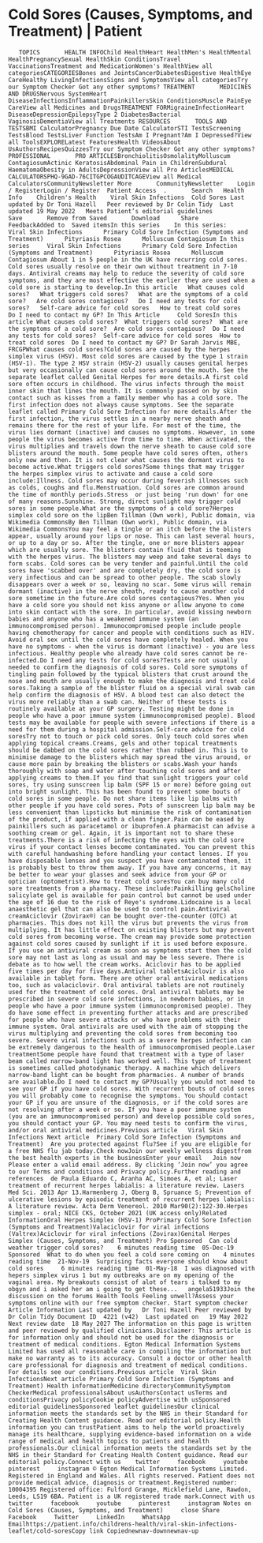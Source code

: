 # Cold Sores (Causes, Symptoms, and Treatment) | Patient

       TOPICS       HEALTH INFOChild HealthHeart HealthMen's HealthMental HealthPregnancySexual HealthSkin ConditionsTravel VaccinationsTreatment and MedicationWomen's HealthView all categoriesCATEGORIESBones and JointsCancerDiabetesDigestive HealthEye CareHealthy LivingInfectionsSigns and SymptomsView all categoriesTry our Symptom Checker Got any other symptoms? TREATMENT       MEDICINES AND DRUGSNervous SystemHeart DiseaseInfectionsInflammationPainkillersSkin ConditionsMuscle PainEye CareView all Medicines and DrugsTREATMENT FORMigraineInfectionHeart DiseaseDepressionEpilepsyType 2 DiabetesBacterial VaginosisDementiaView all Treatments RESOURCES       TOOLS AND TESTSBMI CalculatorPregnancy Due Date CalculatorSTI TestsScreening TestsBlood TestsLiver Function TestsAm I Pregnant?Am I Depressed?View all ToolsEXPLORELatest FeaturesHealth VideosAbout UsAuthorsRecipesQuizzesTry our Symptom Checker Got any other symptoms? PROFESSIONAL       PRO ARTICLESBronchiolitisOsmolalityMolluscum ContagiosumActinic KeratosisAbdominal Pain in ChildrenSubdural HaematomaObesity in AdultsDepressionView all Pro ArticlesMEDICAL CALCULATORSPHQ-9GAD-76CITGPCOGAUDITCAGEView all Medical CalculatorsCommunityNewsletter More       CommunityNewsletter    Login / RegisterLogin / Register  Patient Access  .       Search   Health Info    Children's Health    Viral Skin Infections  Cold Sores Last updated by Dr Toni Hazell   Peer reviewed by Dr Colin Tidy  Last updated 19 May 2022   Meets Patient’s editorial guidelines            Save       Remove from Saved       Download      Share      FeedbackAdded to  Saved itemsIn this series    In this series:     Viral Skin Infections      Primary Cold Sore Infection (Symptoms and Treatment)      Pityriasis Rosea      Molluscum Contagiosum In this series     Viral Skin Infections      Primary Cold Sore Infection (Symptoms and Treatment)      Pityriasis Rosea      Molluscum Contagiosum About 1 in 5 people in the UK have recurring cold sores. Cold sores usually resolve on their own without treatment in 7-10 days. Antiviral creams may help to reduce the severity of cold sore symptoms, and they are most effective the earlier they are used when a cold sore is starting to develop.In this article   What causes cold sores?   What triggers cold sores?   What are the symptoms of a cold sore?   Are cold sores contagious?   Do I need any tests for cold sores?   Self-care advice for cold sores   How to treat cold sores   Do I need to contact my GP? In This Article     Cold SoresIn this article What causes cold sores?  What triggers cold sores?  What are the symptoms of a cold sore?  Are cold sores contagious?  Do I need any tests for cold sores?  Self-care advice for cold sores  How to treat cold sores  Do I need to contact my GP? Dr Sarah Jarvis MBE, FRCGPWhat causes cold sores?Cold sores are caused by the herpes simplex virus (HSV). Most cold sores are caused by the type 1 strain (HSV-1). The type 2 HSV strain (HSV-2) usually causes genital herpes but very occasionally can cause cold sores around the mouth. See the separate leaflet called Genital Herpes for more details.A first cold sore often occurs in childhood. The virus infects through the moist inner skin that lines the mouth. It is commonly passed on by skin contact such as kisses from a family member who has a cold sore. The first infection does not always cause symptoms. See the separate leaflet called Primary Cold Sore Infection for more details.After the first infection, the virus settles in a nearby nerve sheath and remains there for the rest of your life. For most of the time, the virus lies dormant (inactive) and causes no symptoms. However, in some people the virus becomes active from time to time. When activated, the virus multiplies and travels down the nerve sheath to cause cold sore blisters around the mouth. Some people have cold sores often, others only now and then. It is not clear what causes the dormant virus to become active.What triggers cold sores?Some things that may trigger the herpes simplex virus to activate and cause a cold sore include:Illness. Cold sores may occur during feverish illnesses such as colds, coughs and flu.Menstruation. Cold sores are common around the time of monthly periods.Stress  or just being 'run down' for one of many reasons.Sunshine. Strong, direct sunlight may trigger cold sores in some people.What are the symptoms of a cold sore?Herpes simplex cold sore on the lipBen Tillman (Own work), Public domain, via Wikimedia CommonsBy Ben Tillman (Own work), Public domain, via Wikimedia CommonsYou may feel a tingle or an itch before the blisters appear, usually around your lips or nose. This can last several hours, or up to a day or so. After the tingle, one or more blisters appear which are usually sore. The blisters contain fluid that is teeming with the herpes virus. The blisters may weep and take several days to form scabs. Cold sores can be very tender and painful.Until the cold sores have 'scabbed over' and are completely dry, the cold sore is very infectious and can be spread to other people. The scab slowly disappears over a week or so, leaving no scar. Some virus will remain dormant (inactive) in the nerve sheath, ready to cause another cold sore sometime in the future.Are cold sores contagious?Yes. When you have a cold sore you should not kiss anyone or allow anyone to come into skin contact with the sore. In particular, avoid kissing newborn babies and anyone who has a weakened immune system (an immunocompromised person). Immunocompromised people include people having chemotherapy for cancer and people with conditions such as HIV. Avoid oral sex until the cold sores have completely healed. When you have no symptoms - when the virus is dormant (inactive) - you are less infectious. Healthy people who already have cold sores cannot be re-infected.Do I need any tests for cold sores?Tests are not usually needed to confirm the diagnosis of cold sores. Cold sore symptoms of tingling pain followed by the typical blisters that crust around the nose and mouth are usually enough to make the diagnosis and treat cold sores.Taking a sample of the blister fluid on a special viral swab can help confirm the diagnosis of HSV. A blood test can also detect the virus more reliably than a swab can. Neither of these tests is routinely available at your GP surgery. Testing might be done in people who have a poor immune system (immunocompromised people). Blood tests may be available for people with severe infections if there is a need for them during a hospital admission.Self-care advice for cold soresTry not to touch or pick cold sores. Only touch cold sores when applying topical creams.Creams, gels and other topical treatments should be dabbed on the cold sores rather than rubbed in. This is to minimise damage to the blisters which may spread the virus around, or cause more pain by breaking the blisters or scabs.Wash your hands thoroughly with soap and water after touching cold sores and after applying creams to them.If you find that sunlight triggers your cold sores, try using sunscreen lip balm (SPF 15 or more) before going out into bright sunlight. This has been found to prevent some bouts of cold sores in some people. Do not share items like lip balms with other people if you have cold sores. Pots of sunscreen lip balm may be less convenient than lipsticks but minimise the risk of contamination of the product, if applied with a clean finger.Pain can be eased by painkillers such as paracetamol or ibuprofen.A pharmacist can advise a soothing cream or gel. Again, it is important not to share these treatments.There is a risk of infecting the eyes with the cold sore virus if your contact lenses become contaminated. You can prevent this with careful handwashing before handling your contact lenses. If you have disposable lenses and you suspect you have contaminated them, it is probably best to throw them away. If you have any concerns, it may be better to wear your glasses and seek advice from your GP or optician (optometrist).How to treat cold soresYou can buy many cold sore treatments from a pharmacy. These include:Painkilling gelsCholine salicylate gel is available for pain control but cannot be used under the age of 16 due to the risk of Reye's syndrome.Lidocaine is a local anaesthetic gel that can also be used to control pain.Antiviral creamAciclovir (Zovirax®) can be bought over-the-counter (OTC) at pharmacies. This does not kill the virus but prevents the virus from multiplying. It has little effect on existing blisters but may prevent cold sores from becoming worse. The cream may provide some protection against cold sores caused by sunlight if it is used before exposure. If you use an antiviral cream as soon as symptoms start then the cold sore may not last as long as usual and may be less severe. There is debate as to how well the cream works. Aciclovir has to be applied five times per day for five days.Antiviral tabletsAciclovir is also available in tablet form. There are other oral antiviral medications too, such as valaciclovir. Oral antiviral tablets are not routinely used for the treatment of cold sores. Oral antiviral tablets may be prescribed in severe cold sore infections, in newborn babies, or in people who have a poor immune system (immunocompromised people). They do have some effect in preventing further attacks and are prescribed for people who have severe attacks or who have problems with their immune system. Oral antivirals are used with the aim of stopping the virus multiplying and preventing the cold sores from becoming too severe. Severe viral infections such as a severe herpes infection can be extremely dangerous to the health of immunocompromised people.Laser treatmentSome people have found that treatment with a type of laser beam called narrow-band light has worked well. This type of treatment is sometimes called photodynamic therapy. A machine which delivers narrow-band light can be bought from pharmacies. A number of brands are available.Do I need to contact my GP?Usually you would not need to see your GP if you have cold sores. With recurrent bouts of cold sores you will probably come to recognise the symptoms. You should contact your GP if you are unsure of the diagnosis, or if the cold sores are not resolving after a week or so. If you have a poor immune system (you are an immunocompromised person) and develop possible cold sores, you should contact your GP. You may need tests to confirm the virus, and/or oral antiviral medicines.Previous article   Viral Skin Infections Next article  Primary Cold Sore Infection (Symptoms and Treatment)  Are you protected against flu?See if you are eligible for a free NHS flu jab today.Check nowJoin our weekly wellness digestfrom the best health experts in the businessEnter your email   Join now Please enter a valid email address. By clicking ‘Join now’ you agree to our Terms and conditions and Privacy policy.Further reading and references  de Paula Eduardo C, Aranha AC, Simoes A, et al; Laser treatment of recurrent herpes labialis: a literature review. Lasers Med Sci. 2013 Apr 13.Harmenberg J, Oberg B, Spruance S; Prevention of ulcerative lesions by episodic treatment of recurrent herpes labialis: A literature review. Acta Derm Venereol. 2010 Mar90(2):122-30.Herpes simplex - oral; NICE CKS, October 2021 (UK access only)Related InformationOral Herpes Simplex (HSV-1) ProPrimary Cold Sore Infection (Symptoms and Treatment)Valaciclovir for viral infections (Valtrex)Aciclovir for viral infections (Zovirax)Genital Herpes Simplex (Causes, Symptoms, and Treatment) Pro Sponsored  Can cold weather trigger cold sores?    6 minutes reading time  05-Dec-19 Sponsored  What to do when you feel a cold sore coming on    4 minutes reading time  21-Nov-19  Surprising facts everyone should know about cold sores     6 minutes reading time  01-May-18  I was diagnosed with hepers simplex virus 1 but my outbreaks are on my opening of the vaginal area. My breakouts consist of alot of tears i talked to my obgyn and i asked her am i going to get these...   angela51933Join the discussion on the forums Health Tools Feeling unwell?Assess your symptoms online with our free symptom checker. Start symptom checker Article Information Last updated by   Dr Toni Hazell Peer reviewed by  Dr Colin Tidy Document ID  4221 (v42)  Last updated on   19 May 2022 Next review date  18 May 2027 The information on this page is written and peer reviewed by qualified clinicians.Disclaimer: This article is for information only and should not be used for the diagnosis or treatment of medical conditions. Egton Medical Information Systems Limited has used all reasonable care in compiling the information but make no warranty as to its accuracy. Consult a doctor or other health care professional for diagnosis and treatment of medical conditions. For details see our conditions.Previous article  Viral Skin InfectionsNext article Primary Cold Sore Infection (Symptoms and Treatment) Health informationMedicine directoryCommunitySymptom CheckerMedical professionalsAbout usAuthorsContact usTerms and conditionsPrivacy policyCookie policyAdvertise with usSponsored editorial guidelinesSponsored leaflet guidelinesOur clinical information meets the standards set by the NHS in their Standard for Creating Health Content guidance. Read our editorial policy.Health information you can trustPatient aims to help the world proactively manage its healthcare, supplying evidence-based information on a wide range of medical and health topics to patients and health professionals.Our clinical information meets the standards set by the NHS in their Standard for Creating Health Content guidance. Read our editorial policy.Connect with us    twitter     facebook     youtube     pinterest     instagram © Egton Medical Information Systems Limited. Registered in England and Wales. All rights reserved. Patient does not provide medical advice, diagnosis or treatment.Registered number: 10004395 Registered office: Fulford Grange, Micklefield Lane, Rawdon, Leeds, LS19 6BA. Patient is a UK registered trade mark.Connect with us    twitter     facebook     youtube     pinterest     instagram Notes on Cold Sores (Causes, Symptoms, and Treatment)     close Share          Facebook     Twitter     LinkedIn     WhatsApp     Emailhttps://patient.info/childrens-health/viral-skin-infections-leaflet/cold-soresCopy link Copiednewnav-downnewnav-up


